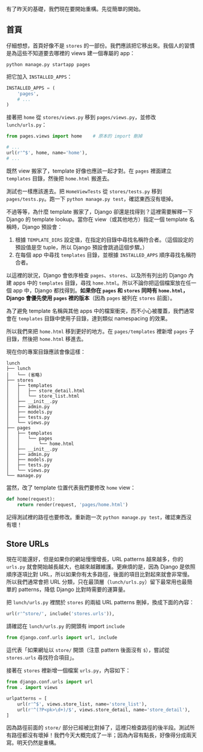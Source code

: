 有了昨天的基礎，我們現在要開始重構。先從簡單的開始。

## 首頁

仔細想想，首頁好像不是 `stores` 的一部份。我們應該把它移出來。我個人的習慣是為這些不知道要去哪裡的 views 建一個專屬的 app：

```
python manage.py startapp pages
```

把它加入 `INSTALLED_APPS`：

```python
INSTALLED_APPS = (
    'pages',
    # ...
)
```

接著把 `home` 從 `stores/views.py` 移到 `pages/views.py`，並修改 `lunch/urls.py`：

```python
from pages.views import home    # 原本的 import 刪掉

# ...
url(r'^$', home, name='home'),
# ...
```

既然 view 搬家了，template 好像也應該一起才對。在 `pages` 裡面建立 `templates` 目錄，然後把 `home.html` 搬進去。

測試也一樣應該進去。把 `HomeViewTests` 從 `stores/tests.py` 移到 `pages/tests.py`。跑一下 `python manage.py test`，確認東西沒有壞掉。

不過等等，為什麼 template 搬家了，Django 卻還是找得到？這裡需要解釋一下 Django 的 template lookup。當你在 view（或其他地方）指定一個 template 名稱時，Django 預設會：

1. 根據 `TEMPLATE_DIRS` 設定值，在指定的目錄中尋找名稱符合者。（這個設定的預設值是空 tuple，所以 Django 預設會跳過這個步驟。）
2. 在每個 app 中尋找 `templates` 目錄，並根據 `INSTALLED_APPS` 順序尋找名稱符合者。

以這裡的狀況，Django 會依序檢查 `pages`、`stores`、以及所有列出的 Django 內建 apps 中的 `templates` 目錄，尋找 `home.html`。所以不論你把這個檔案放在任一個 app 中，Django 都找得到。**如果你在 `pages` 和 `stores` 同時有 `home.html`，Django 會優先使用 `pages` 裡的版本**（因為 `pages` 被列在 `stores` 前面）。

為了避免 template 名稱與其他 apps 中的檔案衝突，而不小心被覆蓋，我們通常會在 `templates` 目錄中使用子目錄，達到類似 namespacing 的效果。

所以我們來把 `home.html` 移到更好的地方。在 `pages/templates` 裡新增 `pages` 子目錄，然後把 `home.html` 移進去。

現在你的專案目錄應該會像這樣：

```
lunch
├── lunch
│   └── (省略)
├── stores
│   ├── templates
│   │   ├── store_detail.html
│   │   └── store_list.html
│   ├── __init__.py
│   ├── admin.py
│   ├── models.py
│   ├── tests.py
│   └── views.py
├── pages
│   ├── templates
│   │   └── pages
│   │       └── home.html
│   ├── __init__.py
│   ├── admin.py
│   ├── models.py
│   ├── tests.py
│   └── views.py
└── manage.py
```

當然，改了 template 位置代表我們要修改 `home` view：

```python
def home(request):
    return render(request, 'pages/home.html')
```

記得測試裡的路徑也要修改。重新跑一次 `python manage.py test`，確認東西沒有壞！

## Store URLs

現在可能還好，但是如果你的網站慢慢增長，URL patterns 越來越多，你的 `urls.py` 就會開始越長越大，也越來越難維護。更麻煩的是，因為 Django 是依照順序逐項比對 URL，所以如果你有太多路徑，後面的項目比對起來就會非常慢。所以我們通常會把 URL 分類，只在最頂層（`lunch/urls.py`）留下最常用也最簡單的 patterns，降低 Django 比對時需要的運算量。

把 `lunch/urls.py` 裡關於 `stores` 的兩組 URL patterns 刪掉，換成下面的內容：

```python
url(r'^store/', include('stores.urls')),
```

請確認在 `lunch/urls.py` 的開頭有 import `include`

```python
from django.conf.urls import url, include
```

這代表「如果網址以 `store/` 開頭（注意 pattern 後面沒有 `$`），嘗試從 `stores.urls` 尋找符合項目」。

接著在 `stores` 裡新增一個檔案 `urls.py`，內容如下：

```python
from django.conf.urls import url
from . import views

urlpatterns = [
    url(r'^$', views.store_list, name='store_list'),
    url(r'^(?P<pk>\d+)/$', views.store_detail, name='store_detail'),
]
```

因為路徑前面的 `store/` 部分已經被比對掉了，這裡只檢查路徑的後半段。測試所有路徑都沒有壞掉！我們今天大概完成了一半；因為內容有點長，好像得分成兩天寫。明天仍然是重構。
